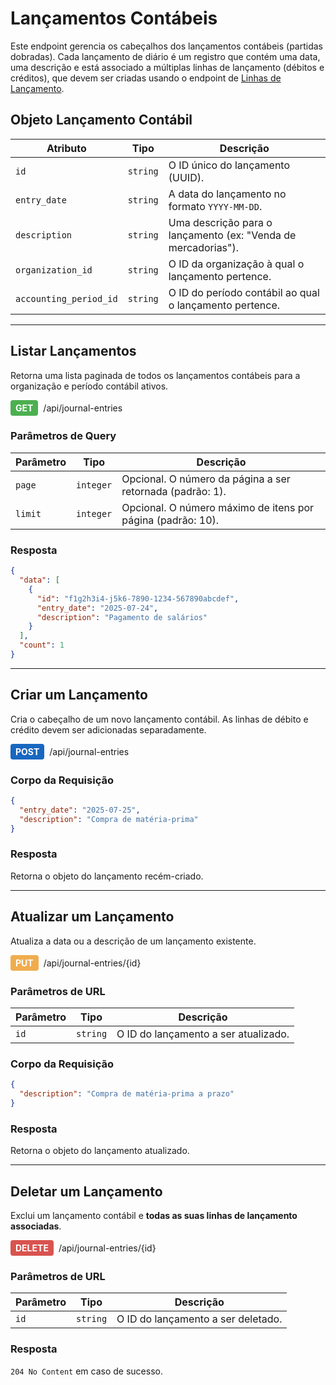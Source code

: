 # Lançamentos Contábeis

Este endpoint gerencia os cabeçalhos dos lançamentos contábeis (partidas dobradas). Cada lançamento de diário é um registro que contém uma data, uma descrição e está associado a múltiplas linhas de lançamento (débitos e créditos), que devem ser criadas usando o endpoint de [Linhas de Lançamento](./entry-lines.md).

## Objeto Lançamento Contábil

| Atributo | Tipo | Descrição |
|---|---|---|
| `id` | `string` | O ID único do lançamento (UUID). |
| `entry_date` | `string` | A data do lançamento no formato `YYYY-MM-DD`. |
| `description` | `string` | Uma descrição para o lançamento (ex: "Venda de mercadorias"). |
| `organization_id` | `string` | O ID da organização à qual o lançamento pertence. |
| `accounting_period_id` | `string` | O ID do período contábil ao qual o lançamento pertence. |

---

## Listar Lançamentos

Retorna uma lista paginada de todos os lançamentos contábeis para a organização e período contábil ativos.

<div style="display: flex; align-items: center; gap: 8px; margin-bottom: 16px;">
  <span style="background-color: #4CAF50; color: white; padding: 4px 8px; border-radius: 4px; font-weight: bold;">GET</span>
  <span>/api/journal-entries</span>
</div>

### Parâmetros de Query

| Parâmetro | Tipo | Descrição |
|---|---|---|
| `page` | `integer` | Opcional. O número da página a ser retornada (padrão: 1). |
| `limit` | `integer` | Opcional. O número máximo de itens por página (padrão: 10). |

### Resposta

```json
{
  "data": [
    {
      "id": "f1g2h3i4-j5k6-7890-1234-567890abcdef",
      "entry_date": "2025-07-24",
      "description": "Pagamento de salários"
    }
  ],
  "count": 1
}
```

---

## Criar um Lançamento

Cria o cabeçalho de um novo lançamento contábil. As linhas de débito e crédito devem ser adicionadas separadamente.

<div style="display: flex; align-items: center; gap: 8px; margin-bottom: 16px;">
  <span style="background-color: #1867C0; color: white; padding: 4px 8px; border-radius: 4px; font-weight: bold;">POST</span>
  <span>/api/journal-entries</span>
</div>

### Corpo da Requisição

```json
{
  "entry_date": "2025-07-25",
  "description": "Compra de matéria-prima"
}
```

### Resposta

Retorna o objeto do lançamento recém-criado.

---

## Atualizar um Lançamento

Atualiza a data ou a descrição de um lançamento existente.

<div style="display: flex; align-items: center; gap: 8px; margin-bottom: 16px;">
  <span style="background-color: #f0ad4e; color: white; padding: 4px 8px; border-radius: 4px; font-weight: bold;">PUT</span>
  <span>/api/journal-entries/{id}</span>
</div>

### Parâmetros de URL

| Parâmetro | Tipo | Descrição |
|---|---|---|
| `id` | `string` | O ID do lançamento a ser atualizado. |

### Corpo da Requisição

```json
{
  "description": "Compra de matéria-prima a prazo"
}
```

### Resposta

Retorna o objeto do lançamento atualizado.

---

## Deletar um Lançamento

Exclui um lançamento contábil e **todas as suas linhas de lançamento associadas**.

<div style="display: flex; align-items: center; gap: 8px; margin-bottom: 16px;">
  <span style="background-color: #d9534f; color: white; padding: 4px 8px; border-radius: 4px; font-weight: bold;">DELETE</span>
  <span>/api/journal-entries/{id}</span>
</div>

### Parâmetros de URL

| Parâmetro | Tipo | Descrição |
|---|---|---|
| `id` | `string` | O ID do lançamento a ser deletado. |

### Resposta

`204 No Content` em caso de sucesso.